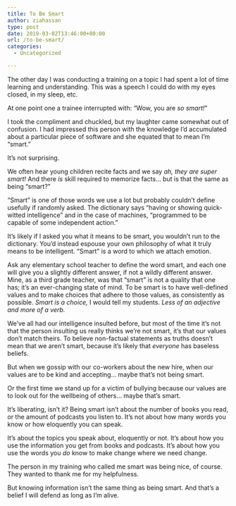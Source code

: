 ```yaml
---
title: To Be Smart
author: ziahassan
type: post
date: 2019-03-02T13:46:00+00:00
url: /to-be-smart/
categories:
  - Uncategorized

---
```

The other day I was conducting a training on a topic I had spent a lot of time learning and understanding. This was a speech I could do with my eyes closed, in my sleep, etc. 

At one point one a trainee interrupted with: “Wow, you are _so smart!_”

I took the compliment and chuckled, but my laughter came somewhat out of confusion. I had impressed this person with the knowledge I’d accumulated about a particular piece of software and she equated that to mean I&#8217;m “smart.” 

It’s not surprising. 

We often hear young children recite facts and we say _ah, they are super smart!_ And there _is_ skill required to memorize facts… but is that the same as being “smart?&#8221;

“Smart” is one of those words we use a lot but probably couldn’t define usefully if randomly asked. The dictionary says “having or showing quick-witted intelligence” and in the case of machines, “programmed to be capable of some independent action.” 

It’s likely if I asked you what it means to be smart, you wouldn’t run to the dictionary. You’d instead espouse your own philosophy of what it truly means to be intelligent. “Smart” is a word to which we attach emotion. 

Ask any elementary school teacher to define the word smart, and each one will give you a slightly different answer, if not a wildly different answer. Mine, as a third grade teacher, was that “smart” is not a quality that one has; it’s an ever-changing state of mind. To be smart is to have well-defined values and to make choices that adhere to those values, as consistently as possible. _Smart is a choice,_ I would tell my students. _Less of an adjective and more of a verb._

We’ve all had our intelligence insulted before, but most of the time it’s not that the person insulting us really thinks we’re not smart, it’s that our values don’t match theirs. To believe non-factual statements as truths doesn’t mean that we aren’t smart, because it’s likely that _everyone_ has baseless beliefs.

But when we gossip with our co-workers about the new hire, when our values are to be kind and accepting… maybe that’s not being smart.

Or the first time we stand up for a victim of bullying because our values are to look out for the wellbeing of others… maybe that’s smart.

It’s liberating, isn’t it? Being smart isn’t about the number of books you read, or the amount of podcasts you listen to. It’s not about how many words you know or how eloquently you can speak. 

It’s about the topics you speak about, eloquently or not. It’s about how you use the information you get from books and podcasts. It’s about how you use the words you _do_ know to make change where we need change.

The person in my training who called me smart was being nice, of course. They wanted to thank me for my helpfulness. 

But knowing information isn’t the same thing as being smart. And that’s a belief I will defend as long as I’m alive.